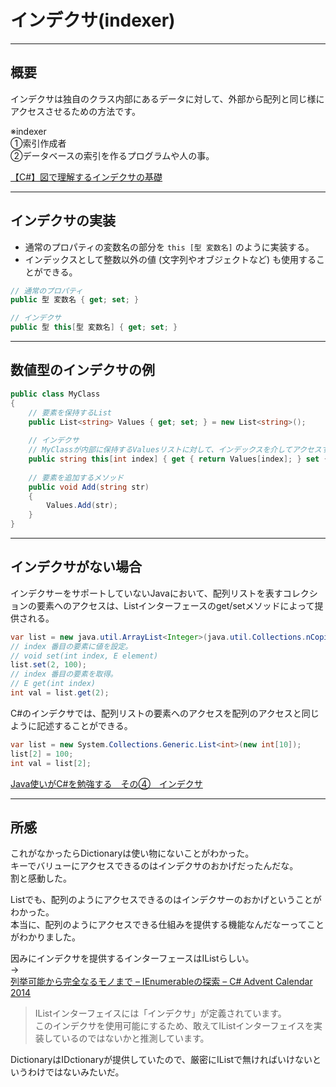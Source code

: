 # インデクサ(indexer)

---

## 概要

インデクサは独自のクラス内部にあるデータに対して、外部から配列と同じ様にアクセスさせるための方法です。

※indexer  
①索引作成者  
②データベースの索引を作るプログラムや人の事。  

[【C#】図で理解するインデクサの基礎](https://resanaplaza.com/%e3%80%90c%e3%80%91%e5%9b%b3%e3%81%a7%e7%90%86%e8%a7%a3%e3%81%99%e3%82%8b%e3%82%a4%e3%83%b3%e3%83%87%e3%82%af%e3%82%b5%e3%81%ae%e5%9f%ba%e7%a4%8e/#i-5)  

---

## インデクサの実装

- 通常のプロパティの変数名の部分を `this [型 変数名]` のように実装する。  
- インデックスとして整数以外の値 (文字列やオブジェクトなど) も使用することができる。  

``` C#
// 通常のプロパティ
public 型 変数名 { get; set; }

// インデクサ
public 型 this[型 変数名] { get; set; }
```

---

## 数値型のインデクサの例

``` C#
public class MyClass
{
    // 要素を保持するList
    public List<string> Values { get; set; } = new List<string>();
    
    // インデクサ
    // MyClassが内部に保持するValuesリストに対して、インデックスを介してアクセスする事ができる。
    public string this[int index] { get { return Values[index]; } set { Values[index] = value; } }
    
    // 要素を追加するメソッド
    public void Add(string str)
    {
        Values.Add(str);
    }
}
```

---

## インデクサがない場合

インデクサーをサポートしていないJavaにおいて、配列リストを表すコレクションの要素へのアクセスは、Listインターフェースのget/setメソッドによって提供される。  

``` Java
var list = new java.util.ArrayList<Integer>(java.util.Collections.nCopies(10, 0));
// index 番目の要素に値を設定。
// void set(int index, E element)
list.set(2, 100);
// index 番目の要素を取得。
// E get(int index)
int val = list.get(2);
```

C#のインデクサでは、配列リストの要素へのアクセスを配列のアクセスと同じように記述することができる。  

``` C#
var list = new System.Collections.Generic.List<int>(new int[10]);
list[2] = 100;
int val = list[2];
```

[Java使いがC#を勉強する　その④　インデクサ](https://shironeko.hateblo.jp/entry/2017/02/09/202843)

---

## 所感

これがなかったらDictionaryは使い物にないことがわかった。  
キーでバリューにアクセスできるのはインデクサのおかげだったんだな。  
割と感動した。  

Listでも、配列のようにアクセスできるのはインデクサーのおかげということがわかった。  
本当に、配列のようにアクセスできる仕組みを提供する機能なんだなーってことがわかりました。  

因みにインデクサを提供するインターフェースはIListらしい。  
→  
[列挙可能から完全なるモノまで – IEnumerableの探索 – C# Advent Calendar 2014](https://www.kekyo.net/2014/12/14/4587)  
>IListインターフェイスには「インデクサ」が定義されています。  
このインデクサを使用可能にするため、敢えてIListインターフェイスを実装しているのではないかと推測しています。  

DictionaryはIDctionaryが提供していたので、厳密にIListで無ければいけないというわけではないみたいだ。  
